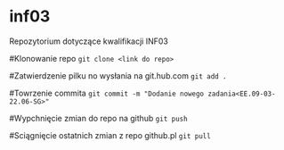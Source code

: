 # inf03
Repozytorium dotyczące kwalifikacji INF03

#Klonowanie repo
`git clone <link do repo>`

#Zatwierdzenie pilku no wysłania na git.hub.com
`git add .`

#Towrzenie commita
`git commit -m "Dodanie nowego zadania<EE.09-03-22.06-SG>"`

#Wypchnięcie zmian do repo na github
`git push`

#Sciągnięcie ostatnich zmian z repo github.pl
`git pull`